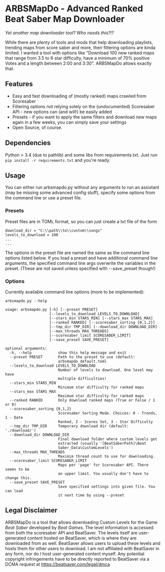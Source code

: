 # ARBSMapDo - Advanced Ranked Beat Saber Map Downloader

*Yet another map downloader tool? Who needs this?!?*

While there are plenty of tools and mods that help downloading playlists, trending maps from score saber and more, their filtering options are kinda limited. I wanted a tool with options like "Download 100 new ranked maps that range from 3.5 to 6 star difficulty, have a minimum of 70% positive Votes and a length between 2:00 and 3:30". ARBSMapDo allows exactly that.

## Features

* Easy and fast downloading of (mostly ranked) maps crawled from Scoresaber
* Filtering options not relying solely on the (undocumented) Scoresaber API - new options can (and will!) be easily added
* Presets - if you want to apply the same filters and download new maps again in a few weeks, you can simply save your settings
* Open Source, of course.


## Dependencies

Python > 3.4 (due to pathlib) and some libs from requirements.txt. Just run `pip install -r requirements.txt` and you're ready.


## Usage

You can either run arbsmapdo.py without any arguments to run an assistant (may be missing some advanced config stuff), specify some options from the command line or use a preset file.


### Presets

Preset files are in TOML format, so you can just create a txt file of the form
```
download_dir = "C:\\path\\to\\custom\\songs"
levels_to_download = 100
...
...
```
The options in the preset file are named the same as the command line options listed below. If you load a preset and have additional command line arguments, the specified command line args overwrite the variables in the preset. (These are not saved unless specified with --save_preset though!)


### Options

Currently available command line options (more to be implemented):

```
arbsmapdo.py --help

usage: arbsmapdo.py [-h] [--preset PRESET]
                    [--levels_to_download LEVELS_TO_DOWNLOAD]
                    [--stars_min STARS_MIN] [--stars_max STARS_MAX]
                    [--ranked RANKED] [--scoresaber_sorting {0,1,2}]
                    [--tmp_dir TMP_DIR] [--download_dir DOWNLOAD_DIR]
                    [--max_threads MAX_THREADS]
                    [--scoresaber_limit SCORESABER_LIMIT]
                    [--save_preset SAVE_PRESET]

optional arguments:
  -h, --help            show this help message and exit
  --preset PRESET       Path to the preset to use (default:
                        arbsmapdo_default.toml
  --levels_to_download LEVELS_TO_DOWNLOAD
                        Number of levels to download. One level may have
                        multiple difficulties!
  --stars_min STARS_MIN
                        Minimum star difficulty for ranked maps
  --stars_max STARS_MAX
                        Maximum star difficulty for ranked maps
  --ranked RANKED       Only download ranked maps (True or False / 1 or 0)
  --scoresaber_sorting {0,1,2}
                        Scoresaber Sorting Mode. Choices: 0 - Trends, 1 - Date
                        Ranked, 2 - Scores Set, 3 - Star Difficulty
  --tmp_dir TMP_DIR     Temporary download dir (default: './download/')
  --download_dir DOWNLOAD_DIR
                        Final download folder where custom levels get
                        extracted (usually '[BeatSaberPath]\Beat
                        Saber_Data\CustomLevels')
  --max_threads MAX_THREADS
                        Maximim thread count to use for downloading.
  --scoresaber_limit SCORESABER_LIMIT
                        Maps per 'page' for Scoresaber API. There seems to be
                        an upper limit. You usually don't have to change this.
  --save_preset SAVE_PRESET
                        Save specified settings into given file. You can load
                        it next time by using --preset
```


## Legal Disclaimer

ARBSMapDo is a tool that allows downloading Custom Levels for the Game *Beat Saber* developed by *Beat Games*. The level information is accessed from both the scoresaber API and BeatSaver. The levels itself are user-generated content hosted on BeatSaver, which is where they are downloaded from as well. BeatSaver allows users to upload these levels and hosts them for other users to download. I am not affiliated with BeatSaver in any form, nor do I host user-generated content myself. Any potential copyright infringements have to be directly reported to BeatSaver via a DCMA request at https://beatsaver.com/legal/dmca


